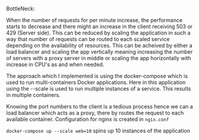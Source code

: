 BottleNeck:

When the number of requests for per minute increase, the performance starts to decrease and there might an increase
in the client receiving 503 or 429 (Server side). This can be reduced by scaling the application in such a way that
number of requests can be routed to each scaled service depending on the availability of resources. This can be 
acheived by either a load balancer and scaling the app vertically meaning increasing the number of servers with a proxy
server in middle or scaling the app horizontally with increase in CPU's as and when needed.

The approach which I implemented is using the docker-compose which is used to run multi-containers Docker applications.
Here in this application using the --scale is used to run multiple instances of a service. This results in multiple containers.

Knowing the port numbers to the client is a tedious process hence we can a load balancer which acts as a proxy, there by
routes the request to each available container. Configuration for nginx is created in `ngix.conf`

`docker-compose up --scale web=10` spins up 10 instances of the application
